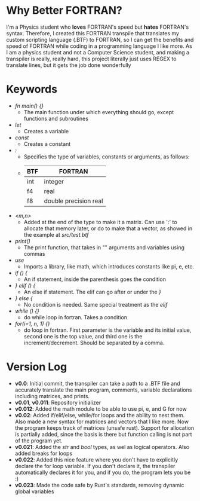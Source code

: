 # Why Better FORTRAN?
I'm a Physics student who **loves** FORTRAN's speed but **hates** FORTRAN's syntax.
Therefore, I created this FORTRAN transpile that translates my custom scripting language (.BTF) to FORTRAN, so I can get the benefits and speed of FORTRAN while coding in a programming language I like more.
As I am a physics student and not a Computer Science student, and making a transpiler is really, really hard, this project literally just uses REGEX to translate lines, but it gets the job done wonderfully
# Keywords
- *fn main() {}*
  - The main function under which everything should go, except functions and subroutines
- *let*
  - Creates a variable
- *const*
  - Creates a constant
- *:*
  - Specifies the type of variables, constants or arguments, as follows:
  - | BTF | FORTRAN               |
    |-----|-----------------------|
    | int | integer               |
    | f4  | real                  |
    | f8  | double precision real |
- *<m,n>*
  - Added at the end of the type to make it a matrix. Can use ':' to allocate that memory later, or do <m> to make that a vector, as showed in the example at *src/test.btf*
- *print()*
  - The print function, that takes in "" arguments and variables using commas
- *use*
  - Imports a library, like math, which introduces constants like pi, e, etc.
- *if () {*
  - An if statement, inside the parenthesis goes the condition
- *} elif () {*
  - An else if statement. The elif can go after or under the *}*
- *} else {*
  - No condition is needed. Same special treatment as the *elif*
- *while () {}*
  - do while loop in fortran. Takes a condition
- *for(i=1, n, 1) {}*
  - do loop in fortran. First parameter is the variable and its initial value, second one is the top value, and third one is the increment/decrement. Should be separated by a comma. 
# Version Log
- **v0.0**: Initial commit, the transpiler can take a path to a .BTF file and accurately translate the main program, comments, variable declarations including matrices, and prints.
- **v0.01**, **v0.011**: Repository initializer
- **v0.012**: Added the math module to be able to use pi, e, and G for now
- **v0.02**: Added if/elif/else, while/for loops and the ability to nest them. Also made a new syntax for matrices and vectors that I like more. Now the program keeps track of matrices (unsafe rust).
Support for allocation is partially added, since the basis is there but function calling is not part of the program yet.
- **v0.021**: Added the *str* and *bool* types, as wel as logical operators. Also added breaks for loops
- **v0.022**: Added this nice feature where you don't have to explicitly declare the for loop variable. If you don't declare it, the transpiler automatically declares it for you, and if you do, the program lets you be :)
- **v0.023**: Made the code safe by Rust's standards, removing dynamic global variables